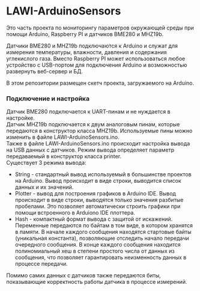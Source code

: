 # LAWI-ArduinoSensors
Это часть проекта по мониторингу параметров окружающей среды при помощи Arduino, Raspberry PI и датчиков BME280 и MHZ19b.  
  
Датчики BME280 и MHZ19b подключаются к Arduino и служат для измерения температуры, влажности, давления и содержания углекислого газа. Вместо Raspberry PI может использоваться любое устройство с USB-портом для подключения Arduino и возможностью развернуть веб-сервер и БД.  
  
В этом репозитории размещен скетч проекта, загружаемого на Arduino. 
### Подключение и настройка
Датчик BME280 подключается к UART-пинам и не нуждается в настройке.  
Датчик MHZ19b подключается к двум аналоговым пинам, которые передаются в конструктор класса MHZ19b. Используемые пины можно изменить в файле LAWI-ArduinoSensors.ino.  
Также в файле LAWI-ArduinoSensors.ino происходит настройка вывода на USB данных с датчиков. Режим вывода определяет параметр передаваемый в конструктор класса printer.  
Существует 3 режима вывода:
* String - стандартный вывод используемый в большинстве проектов на Arduino. Вывод происходит в виде строки, выводится список данных и их значений.
* Plotter - вывод для построения графиков в Arduino IDE. Вывод происходит в виде строки, выводятся только значения разбитые пробелами. Это позволяет автоматически строить графики при помощи встроенного в Arduiono IDE плоттера.
* Hash - компактный формат вывода с защитой от искажений. Переменные передаются по байтам в том виде, в котором хранятся в памяти. В начале каждого сообщения находятся стартовые байты (уникальная константа), позволяющие отследить начало передачи очередного сообщения. В конце каждого сообщения находится полиномиальный хеш в степени простого числа от данных из сообщения, что позволяет гарантировать неизменность данных в процессе передачи.  

Помимо самих данных с датчиков также передаются биты, показывающие корректность работы датчика в процессе измерений.
